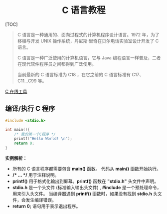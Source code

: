 <center><h1>C 语言教程

</center>

[TOC]



> C 语言是一种通用的、面向过程式的计算机程序设计语言。1972 年，为了移植与开发 UNIX 操作系统，丹尼斯·里奇在贝尔电话实验室设计开发了 C 语言。
>
> C 语言是一种广泛使用的计算机语言，它与 Java 编程语言一样普及，二者在现代软件程序员之间都得到广泛使用。
>
> 当前最新的 C 语言标准为 C18 ，在它之前的 C 语言标准有 C17、C11...C99 等。

[C 在线工具](https://www.runoob.com/try/runcode.php?filename=helloworld&type=c)

## 编译/执行 C 程序

```c
#include <stdio.h>

int main(){
    /* 我的第一个C程序 */
    printf("Hello World! \n");
    return 0;
}
```

**实例解析：**

- 所有的 C 语言程序都需要包含 **main()** 函数。 代码从 **main()** 函数开始执行。
- **/\* ... \*/** 用于注释说明。
- **printf()** 用于格式化输出到屏幕。**printf()** 函数在 **"stdio.h"** 头文件中声明。
- **stdio.h** 是一个头文件 (标准输入输出头文件) , **#include** 是一个预处理命令，用来引入头文件。 当编译器遇到 **printf()** 函数时，如果没有找到 **stdio.h** 头文件，会发生编译错误。
- **return 0;** 语句用于表示退出程序。

